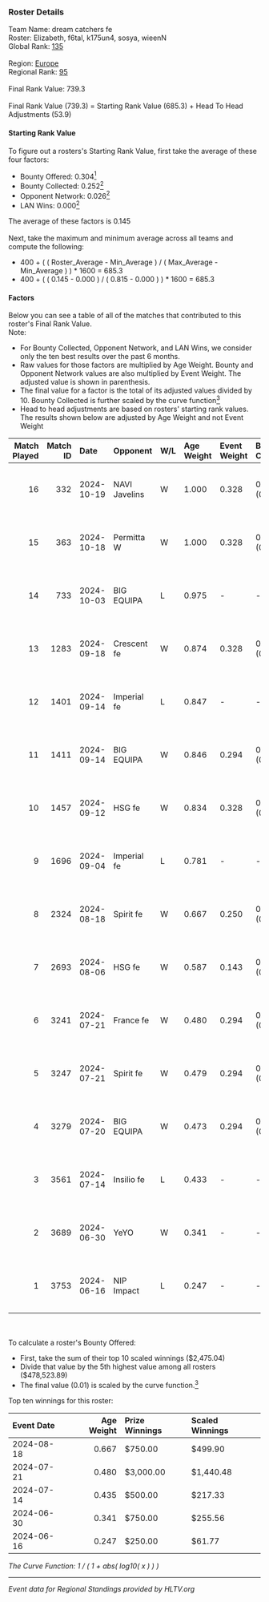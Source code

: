 ### Roster Details<br />
Team Name: dream catchers fe<br />
Roster: Elizabeth, f6tal, k175un4, sosya, wieenN<br />
Global Rank: [135](../../standings_global_2024_11_06.md)<br />
<br />
Region: [Europe]( ../../standings_europe_2024_11_06.md)<br />
Regional Rank: [95]( ../../standings_europe_2024_11_06.md)<br />
<br />
Final Rank Value:  739.3<br />
<br />
Final Rank Value (739.3) = Starting Rank Value (685.3) + Head To Head Adjustments (53.9)<br />

#### Starting Rank Value<br />
To figure out a rosters's Starting Rank Value, first take the average of these four factors:<br />
- Bounty Offered: 0.304[<sup>1</sup>](#table2)
- Bounty Collected: 0.252[<sup>2</sup>](#table1)
- Opponent Network: 0.026[<sup>2</sup>](#table1)
- LAN Wins: 0.000[<sup>2</sup>](#table1)

The average of these factors is 0.145<br />
<br />
Next, take the maximum and minimum average across all teams and compute the following:<br />
- 400 + ( ( Roster_Average - Min_Average ) / ( Max_Average - Min_Average ) ) * 1600 = 685.3
- 400 + ( ( 0.145 - 0.000 ) / ( 0.815 - 0.000 ) ) * 1600 = 685.3


#### Factors<br />
Below you can see a table of all of the matches that contributed to this roster's Final Rank Value.<br />
Note:<br />

- For Bounty Collected, Opponent Network, and LAN Wins, we consider only the ten best results over the past 6 months.
- Raw values for those factors are multiplied by Age Weight. Bounty and Opponent Network values are also multiplied by Event Weight. The adjusted value is shown in parenthesis.
- The final value for a factor is the total of its adjusted values divided by 10. Bounty Collected is further scaled by the curve function[<sup>3</sup>](#curveFunction)
- Head to head adjustments are based on rosters' starting rank values. The results shown below are adjusted by Age Weight and not Event Weight
<span id="table1"></span><br />


| Match Played | Match ID | Date       | Opponent      | W/L | Age Weight | Event Weight | Bounty Collected | Opponent Network | LAN Wins  | H2H Adj. | Roster                                   |
| -: | -: | :- | :- | :- | :- | :- | :- | :- | :- | -: | :- |
|           16 |      332 | 2024-10-19 | NAVI Javelins | W   | 1.000      | 0.328        | 0.008 (0.003)    | 0.211 (0.069)    | 0 (0.000) |    17.37 | Elizabeth, f6tal, k175un4, sosya, wieenN |
|           15 |      363 | 2024-10-18 | Permitta W    | W   | 1.000      | 0.328        | 0.003 (0.001)    | 0.052 (0.017)    | 0 (0.000) |    10.76 | Elizabeth, f6tal, k175un4, sosya, wieenN |
|           14 |      733 | 2024-10-03 | BIG EQUIPA    | L   | 0.975      | -            | -                | -                | -         |   -17.39 | Elizabeth, f6tal, k175un4, sosya, wieenN |
|           13 |     1283 | 2024-09-18 | Crescent fe   | W   | 0.874      | 0.328        | 0.002 (0.001)    | 0.060 (0.017)    | 0 (0.000) |    10.13 | Elizabeth, f6tal, k175un4, sosya, wieenN |
|           12 |     1401 | 2024-09-14 | Imperial fe   | L   | 0.847      | -            | -                | -                | -         |   -10.11 | Elizabeth, f6tal, k175un4, sosya, wieenN |
|           11 |     1411 | 2024-09-14 | BIG EQUIPA    | W   | 0.846      | 0.294        | 0.002 (0.001)    | 0.141 (0.035)    | 0 (0.000) |    10.92 | Elizabeth, f6tal, k175un4, sosya, wieenN |
|           10 |     1457 | 2024-09-12 | HSG fe        | W   | 0.834      | 0.328        | 0.009 (0.002)    | 0.106 (0.029)    | 0 (0.000) |    12.48 | Elizabeth, f6tal, k175un4, sosya, wieenN |
|            9 |     1696 | 2024-09-04 | Imperial fe   | L   | 0.781      | -            | -                | -                | -         |    -9.81 | Elizabeth, f6tal, k175un4, sosya, wieenN |
|            8 |     2324 | 2024-08-18 | Spirit fe     | W   | 0.667      | 0.250        | 0.007 (0.001)    | 0.171 (0.028)    | 0 (0.000) |     9.00 | Elizabeth, k175un4, Margo, sosya, wieenN |
|            7 |     2693 | 2024-08-06 | HSG fe        | W   | 0.587      | 0.143        | 0.009 (0.001)    | 0.106 (0.009)    | 0 (0.000) |     8.90 | Elizabeth, f6tal, k175un4, sosya, wieenN |
|            6 |     3241 | 2024-07-21 | France fe     | W   | 0.480      | 0.294        | 0.002 (0.000)    | 0.051 (0.007)    | 0 (0.000) |     6.25 | Elizabeth, f6tal, k175un4, sosya, wieenN |
|            5 |     3247 | 2024-07-21 | Spirit fe     | W   | 0.479      | 0.294        | 0.007 (0.001)    | 0.171 (0.024)    | 0 (0.000) |     7.25 | Elizabeth, f6tal, k175un4, sosya, wieenN |
|            4 |     3279 | 2024-07-20 | BIG EQUIPA    | W   | 0.473      | 0.294        | 0.002 (0.000)    | 0.141 (0.020)    | 0 (0.000) |     7.18 | Elizabeth, f6tal, k175un4, sosya, wieenN |
|            3 |     3561 | 2024-07-14 | Insilio fe    | L   | 0.433      | -            | -                | -                | -         |    -7.66 | Elizabeth, f6tal, k175un4, t4tty, wieenN |
|            2 |     3689 | 2024-06-30 | YeYO          | W   | 0.341      | -            | -                | -                | -         |     2.88 | Elizabeth, f6tal, k175un4, sosya, wieenN |
|            1 |     3753 | 2024-06-16 | NIP Impact    | L   | 0.247      | -            | -                | -                | -         |    -4.19 | k175un4, sosya, Stormy, unknxwn, wieenN  |

<br />
<span id="table2"></span><br />
To calculate a roster's Bounty Offered:<br />

- First, take the sum of their top 10 scaled winnings ($2,475.04)
- Divide that value by the 5th highest value among all rosters ($478,523.89)
- The final value (0.01) is scaled by the curve function.[<sup>3</sup>](#curveFunction)

Top ten winnings for this roster:<br />

| Event Date | Age Weight | Prize Winnings | Scaled Winnings |
| :- | -: | :- | :- |
| 2024-08-18 |      0.667 | $750.00        | $499.90         |
| 2024-07-21 |      0.480 | $3,000.00      | $1,440.48       |
| 2024-07-14 |      0.435 | $500.00        | $217.33         |
| 2024-06-30 |      0.341 | $750.00        | $255.56         |
| 2024-06-16 |      0.247 | $250.00        | $61.77          |


<span id="curveFunction"></span>_The Curve Function: 1 / ( 1 + abs( log10( x ) ) )_<br />

---
_Event data for Regional Standings provided by HLTV.org_<br />
